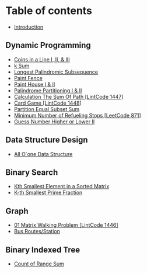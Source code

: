 # Table of contents

* [Introduction](README.md)

## Dynamic Programming

* [Coins in a Line I, II, & III](dynamic-programming/coins-in-a-line-i-ii-and-iii.md)
* [k Sum](dynamic-programming/k-sum.md)
* [Longest Palindromic Subsequence](dynamic-programming/longest-palindromic-subsequence.md)
* [Paint Fence](dynamic-programming/paint-fence.md)
* [Paint House I & II](dynamic-programming/paint-house-i-and-ii.md)
* [Palindrome Partitioning I & II](dynamic-programming/palindrome-partitioning-i-and-ii.md)
* [Calculation The Sum Of Path \[LintCode 1447\]](dynamic-programming/calculation-the-sum-of-path-lintcode-1447.md)
* [Card Game \[LintCode 1448\]](dynamic-programming/card-game-lintcode-1448.md)
* [Partition Equal Subset Sum](dynamic-programming/partition-equal-subset-sum.md)
* [Minimum Number of Refueling Stops \[LeetCode 871\]](dynamic-programming/minimum-number-of-refueling-stops-leetcode-871.md)
* [Guess Number Higher or Lower II](dynamic-programming/guess-number-higher-or-lower-ii.md)

## Data Structure Design

* [All O\`one Data Structure](data-structure-design/all-o-one-data-structure.md)

## Binary Search

* [Kth Smallest Element in a Sorted Matrix](binary-search/kth-smallest-element-in-a-sorted-matrix.md)
* [K-th Smallest Prime Fraction](binary-search/k-th-smallest-prime-fraction.md)

## Graph

* [01 Matrix Walking Problem \[LintCode 1446\]](graph/01-matrix-walking-problem-lintcode-1446.md)
* [Bus Routes/Station](graph/bus-routes-station.md)

## Binary Indexed Tree

* [Count of Range Sum](binary-indexed-tree/count-of-range-sum.md)

